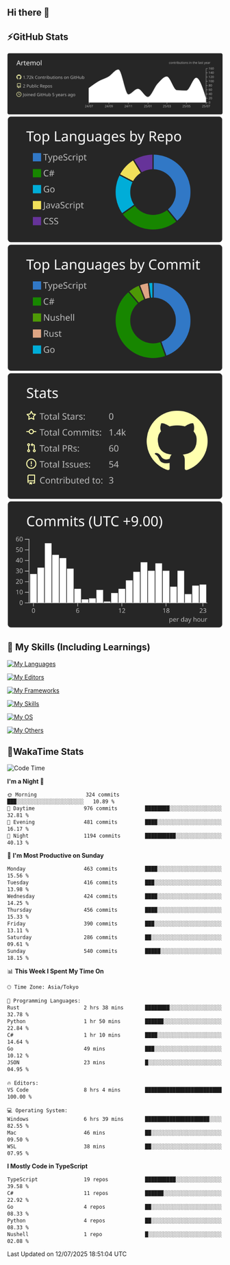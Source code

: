 ## Hi there 👋
<!--
**Artemol/Artemol** is a ✨ _special_ ✨ repository because its `README.md` (this file) appears on your GitHub profile.

Here are some ideas to get you started:

- 🔭 I’m currently working on ...
- 🌱 I’m currently learning ...
- 👯 I’m looking to collaborate on ...
- 🤔 I’m looking for help with ...
- 💬 Ask me about ...
- 📫 How to reach me: ...
- 😄 Pronouns: ...
- ⚡ Fun fact: ...
-->

## ⚡GitHub Stats
[![](https://raw.githubusercontent.com/Artemol/Artemol/main/profile-summary-card-output/apprentice/0-profile-details.svg)](https://github.com/vn7n24fzkq/github-profile-summary-cards)
[![](https://raw.githubusercontent.com/Artemol/Artemol/main/profile-summary-card-output/apprentice/1-repos-per-language.svg)](https://github.com/vn7n24fzkq/github-profile-summary-cards) [![](https://raw.githubusercontent.com/Artemol/Artemol/main/profile-summary-card-output/apprentice/2-most-commit-language.svg)](https://github.com/vn7n24fzkq/github-profile-summary-cards)
[![](https://raw.githubusercontent.com/Artemol/Artemol/main/profile-summary-card-output/apprentice/3-stats.svg)](https://github.com/vn7n24fzkq/github-profile-summary-cards) [![](https://raw.githubusercontent.com/Artemol/Artemol/main/profile-summary-card-output/apprentice/4-productive-time.svg)](https://github.com/vn7n24fzkq/github-profile-summary-cards)

## 🌱 My Skills (Including Learnings)

<!--
### Languages
-->
[![My Languages](https://skillicons.dev/icons?i=ts,py,cs,dotnet,rust,go,c,matlab,css)](https://skillicons.dev)

<!--
### Editors
-->
[![My Editors](https://skillicons.dev/icons?i=vscode,neovim,vim,visualstudio,idea)](https://skillicons.dev)

<!--
### Frameworks
-->
[![My Frameworks](https://skillicons.dev/icons?i=react,nestjs,vite,tailwind,tauri,electron,remix,nextjs,fastapi)](https://skillicons.dev)

<!--
### Tools
-->
[![My Skills](https://skillicons.dev/icons?i=git,nodejs,docker,unity,postman,bun,discord,cloudflare,bash,prometheus,grafana,obsidian)](https://skillicons.dev)

<!--
### OS
-->
[![My OS](https://skillicons.dev/icons?i=windows,ubuntu)](https://skillicons.dev)

<!--
### Others
-->
[![My Others](https://skillicons.dev/icons?i=github,raspberrypi,gcp)](https://skillicons.dev)

## 💬WakaTime Stats
<!--START_SECTION:waka-->
![Code Time](http://img.shields.io/badge/Code%20Time-579%20hrs%2043%20mins-blue)

**I'm a Night 🦉** 

```text
🌞 Morning                324 commits         ███░░░░░░░░░░░░░░░░░░░░░░   10.89 % 
🌆 Daytime                976 commits         ████████░░░░░░░░░░░░░░░░░   32.81 % 
🌃 Evening                481 commits         ████░░░░░░░░░░░░░░░░░░░░░   16.17 % 
🌙 Night                  1194 commits        ██████████░░░░░░░░░░░░░░░   40.13 % 
```
📅 **I'm Most Productive on Sunday** 

```text
Monday                   463 commits         ████░░░░░░░░░░░░░░░░░░░░░   15.56 % 
Tuesday                  416 commits         ███░░░░░░░░░░░░░░░░░░░░░░   13.98 % 
Wednesday                424 commits         ████░░░░░░░░░░░░░░░░░░░░░   14.25 % 
Thursday                 456 commits         ████░░░░░░░░░░░░░░░░░░░░░   15.33 % 
Friday                   390 commits         ███░░░░░░░░░░░░░░░░░░░░░░   13.11 % 
Saturday                 286 commits         ██░░░░░░░░░░░░░░░░░░░░░░░   09.61 % 
Sunday                   540 commits         █████░░░░░░░░░░░░░░░░░░░░   18.15 % 
```


📊 **This Week I Spent My Time On** 

```text
🕑︎ Time Zone: Asia/Tokyo

💬 Programming Languages: 
Rust                     2 hrs 38 mins       ████████░░░░░░░░░░░░░░░░░   32.78 % 
Python                   1 hr 50 mins        ██████░░░░░░░░░░░░░░░░░░░   22.84 % 
C#                       1 hr 10 mins        ████░░░░░░░░░░░░░░░░░░░░░   14.64 % 
Go                       49 mins             ███░░░░░░░░░░░░░░░░░░░░░░   10.12 % 
JSON                     23 mins             █░░░░░░░░░░░░░░░░░░░░░░░░   04.95 % 

🔥 Editors: 
VS Code                  8 hrs 4 mins        █████████████████████████   100.00 % 

💻 Operating System: 
Windows                  6 hrs 39 mins       █████████████████████░░░░   82.55 % 
Mac                      46 mins             ██░░░░░░░░░░░░░░░░░░░░░░░   09.50 % 
WSL                      38 mins             ██░░░░░░░░░░░░░░░░░░░░░░░   07.95 % 
```

**I Mostly Code in TypeScript** 

```text
TypeScript               19 repos            ██████████░░░░░░░░░░░░░░░   39.58 % 
C#                       11 repos            ██████░░░░░░░░░░░░░░░░░░░   22.92 % 
Go                       4 repos             ██░░░░░░░░░░░░░░░░░░░░░░░   08.33 % 
Python                   4 repos             ██░░░░░░░░░░░░░░░░░░░░░░░   08.33 % 
Nushell                  1 repo              █░░░░░░░░░░░░░░░░░░░░░░░░   02.08 % 
```




 Last Updated on 12/07/2025 18:51:04 UTC
<!--END_SECTION:waka-->
